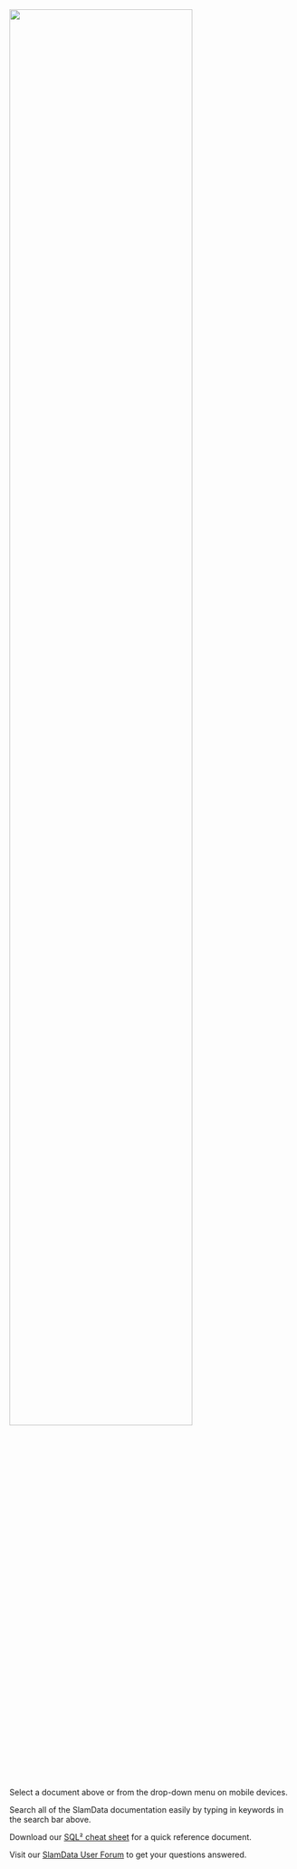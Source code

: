 
<img src="/images/white-logo.png" width=80%>

Select a document above or from the drop-down menu on mobile devices.

Search all of the SlamData documentation easily by typing in keywords in the search bar above.

Download our [SQL² cheat sheet](http://www.slamdata.com) for a quick reference document.

Visit our <a href="https://groups.google.com/forum/#!forum/slamdata-user" target=_blank>SlamData User Forum</a> to get your questions answered.

